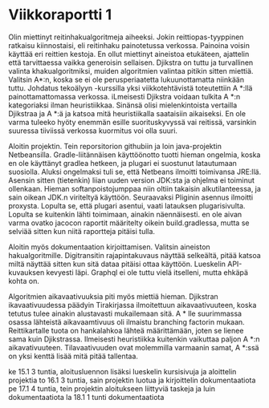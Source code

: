 # Viikkoraportti 1

Olin miettinyt reitinhakualgoritmeja aiheeksi. Jokin reittiopas-tyyppinen ratkaisu kiinnostaisi, eli reitinhaku painotetussa verkossa. Painoina voisin käyttää eri reittien kestoja. En ollut miettinyt aineistoa etukäteen, ajattelin että tarvittaessa vaikka generoisin sellaisen. Djikstra on tuttu ja turvallinen valinta khakualgoritmiksi, muiden algoritmien valintaa pitikin sitten miettiä. Valitsin A*:n, koska se ei ole perusperiaatetta lukuunottamatta niinkään tuttu. Johdatus tekoälyyn -kurssilla yksi viikkotehtävistä toteutettiin A *:llä painottamattomassa verkossa. iLmeisesti Djikstra voidaan tulkita A *:n kategoriaksi ilman heuristiikkaa. Sinänsä olisi mielenkintoista vertailla Djikstraa ja A *:ä ja katsoa mitä heuristiikalla saataisiin aikaiseksi. En ole varma tuleeko hyöty enemmän esille suorituskyvyssä vai reitissä, varsinkin suuressa tiiviissä verkossa kuormitus voi olla suuri. 

Aloitin projektin. Tein reporsitorion githubiin ja loin java-projektin Netbeansilla. Gradle-liitännäisen käyttöönotto tuotti hieman ongelmia, koska en ole käyttänyt gradlea hetkeen, ja plugari ei suostunut latautumaan suosiolla. Aluksi ongelmaksi tuli se, että Netbeans ilmoitti toimivansa JRE:llä. Asensin sitten (tietenkin) liian uuden version JDK:sta ja ohjelma ei toiminut ollenkaan. Hieman softanpoistojumppaa niin oltiin takaisin alkutilanteessa, ja sain oikean JDK.n viriteltyä käyttöön. Seuraavaksi Pliginin asennus ilmoitti proxysta. Lopulta se, että plugari asentui, vaati latauksen plugarisivulta. Lopulta se kuitenkin lähti toimimaan, ainakin näennäisesti. en ole aivan varma ovatko jacocon raportit määritelty oikein build.gradlessa, mutta se selviää sitten kun niitä raportteja pitäisi tulla.

Aloitin myös dokumentaation kirjoittamisen. Valitsin aineiston hakualgoritmille. Digitransitin rajapintakuvaus näyttää selkeältä, pitää katsoa miltä näyttää sitten kun sitä dataa pitäisi ottaa käyttöön. Lueskelin API-kuvauksen kevyesti läpi. Graphql ei ole tuttu vielä itselleni, mutta ehkäpä kohta on. 

Algoritmien aikavaativuuksia piti myös miettiä hieman. Djikstran ikavaativuudessa päädyin Tirakirjassa ilmoitettuun aikavaativuuteen, koska tetutus tulee ainakin alustavasti mukailemaan sitä. A * lle suurimmassa osassa lähteistä aikavaamtivuus oli ilmaistu branching factorin mukaan. Reittikartalle tuota on hankalahkoa lähteä määrittämään, joten se lienee sama kuin Djikstrassa. Ilmeisesti heuristiikka kuitenkin vaikuttaa paljon A *:n aikavativuuteen. Tilavaativuuden ovat molemmilla varmaanin samat, A *:ssä on yksi kenttä lisää mitä pitää tallentaa.


ke 15.1 3 tuntia, aloitusluennon lisäksi lueskelin kursisivuja ja aloittelin projektia
to 16.1 3 tuntia, sain projektin luotua ja kirjoittelin dokumentaatiota
pe 17.1 4 tuntia, tein projektin aloitukseen liittyviä taskeja ja luin dokumentaatiota
la 18.1 1 tunti dokumentaatiota
